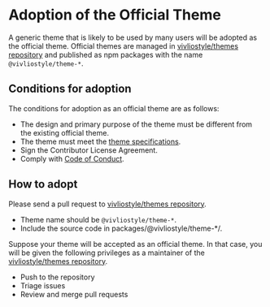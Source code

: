 # Adoption of the Official Theme

A generic theme that is likely to be used by many users will be adopted as the official theme. Official themes are managed in [vivliostyle/themes repository][] and published as npm packages with the name `@vivliostyle/theme-*`.

## Conditions for adoption

The conditions for adoption as an official theme are as follows:

- The design and primary purpose of the theme must be different from the existing official theme.
- The theme must meet the [theme specifications](https://vivliostyle.github.io/themes/#/spec).
- Sign the Contributor License Agreement.
- Comply with [Code of Conduct](https://github.com/vivliostyle/themes/blob/master/CODE_OF_CONDUCT.md).

## How to adopt

Please send a pull request to [vivliostyle/themes repository][].

- Theme name should be `@vivliostyle/theme-*`.
- Include the source code in packages/@vivliostyle/theme-\*/.

Suppose your theme will be accepted as an official theme. In that case, you will be given the following privileges as a maintainer of the [vivliostyle/themes repository][].

- Push to the repository
- Triage issues
- Review and merge pull requests

[vivliostyle/themes repository]: https://github.com/vivliostyle/themes
